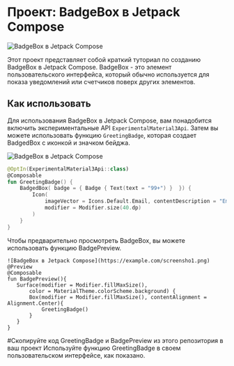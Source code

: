 # Проект: BadgeBox в Jetpack Compose

![BadgeBox в Jetpack Compose](https://example.com/screensho1.png)

Этот проект представляет собой краткий туториал по созданию BadgeBox в Jetpack Compose. BadgeBox - это элемент пользовательского интерфейса, который обычно используется для показа уведомлений или счетчиков поверх других элементов.

## Как использовать

Для использования BadgeBox в Jetpack Compose, вам понадобится включить экспериментальные API `ExperimentalMaterial3Api`. Затем вы можете использовать функцию `GreetingBadge`, которая создает BadgedBox с иконкой и значком бейджа.

![BadgeBox в Jetpack Compose](https://example.com/screensho1.png)
```kotlin
@OptIn(ExperimentalMaterial3Api::class)
@Composable
fun GreetingBadge() {
    BadgedBox( badge = { Badge { Text(text = "99+") }  }) {
        Icon(
            imageVector = Icons.Default.Email, contentDescription = "Email",
            modifier = Modifier.size(40.dp)
        )
    }
}
```
Чтобы предварительно просмотреть BadgeBox, вы можете использовать функцию BadgePreview.

```
![BadgeBox в Jetpack Compose](https://example.com/screensho1.png)
@Preview
@Composable
fun BadgePreview(){
   Surface(modifier = Modifier.fillMaxSize(),
       color = MaterialTheme.colorScheme.background) {
       Box(modifier = Modifier.fillMaxSize(), contentAlignment = Alignment.Center){
           GreetingBadge()
       }
   }
}
```
#Скопируйте код GreetingBadge и BadgePreview из этого репозитория в ваш проект
Используйте функцию GreetingBadge в своем пользовательском интерфейсе, как показано.
